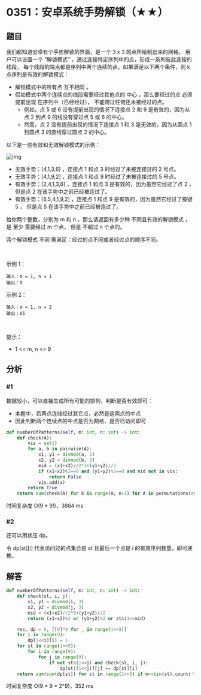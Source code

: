 # 0351：安卓系统手势解锁（★★）


## 题目

我们都知道安卓有个手势解锁的界面，是一个 3 x 3 的点所绘制出来的网格。
用户可以设置一个 “解锁模式” ，通过连接特定序列中的点，形成一系列彼此连接的线段，
每个线段的端点都是序列中两个连续的点。如果满足以下两个条件，则 k 点序列是有效的解锁模式：
- 解锁模式中的所有点 互不相同 。
- 假如模式中两个连续点的线段需要经过其他点的 中心 ，那么要经过的点 必须提前出现 在序列中（已经经过），
不能跨过任何还未被经过的点。
	- 例如，点 5 或 6 没有提前出现的情况下连接点 2 和 9 是有效的，因为从点 2 到点 9 的线没有穿过点 5 或 6 的中心。
	- 然而，点 2 没有提前出现的情况下连接点 1 和 3 是无效的，因为从圆点 1 到圆点 3 的直线穿过圆点 2 的中心。

以下是一些有效和无效解锁模式的示例：

![img](https://assets.leetcode.com/uploads/2018/10/12/android-unlock.png)

- 无效手势：[4,1,3,6] ，连接点 1 和点 3 时经过了未被连接过的 2 号点。
- 无效手势：[4,1,9,2] ，连接点 1 和点 9 时经过了未被连接过的 5 号点。
- 有效手势：[2,4,1,3,6] ，连接点 1 和点 3 是有效的，因为虽然它经过了点 2 ，但是点 2 在该手势中之前已经被连过了。
- 有效手势：[6,5,4,1,9,2] ，连接点 1 和点 9 是有效的，因为虽然它经过了按键 5 ，
但是点 5 在该手势中之前已经被连过了。

给你两个整数，分别为 ​​m 和 n ，那么请返回有多少种 不同且有效的解锁模式 ，是 至少 需要经过 m 个点，
但是 不超过 n 个点的。

两个解锁模式 不同 需满足：经过的点不同或者经过点的顺序不同。

 

示例 1：

	输入：m = 1, n = 1
	输出：9

示例 2：

	输入：m = 1, n = 2
	输出：65
 

提示：
- 1 <= m, n <= 9




## 分析

### #1

数据较小，可以直接生成所有可能的排列，判断是否有效即可：
- 本题中，若两点连线经过其它点，必然是这两点的中点
- 因此判断两个连续点的中点是否为网格、是否已访问即可

```python
def numberOfPatterns(self, m: int, n: int) -> int:
    def check(A):
        vis = set()
        for a, b in pairwise(A):
            x1, y1 = divmod(a, 3)
            x2, y2 = divmod(b, 3)
            mid = (x1+x2)//2*3+(y1+y2)//2
            if (x1+x2)%2==0 and (y1+y2)%2==0 and mid not in vis:
                return False
            vis.add(a)
        return True
    return sum(check(A) for k in range(m, n+1) for A in permutations(range(9), k))
```
时间复杂度 O(9 * 9!)，3884 ms

### #2

还可以用状压 dp。

令 dp[st][i] 代表访问过的点集合是 st 且最后一个点是 i 的有效序列数量，即可递推。

## 解答

```python
def numberOfPatterns(self, m: int, n: int) -> int:
    def check(st, i, j):
        x1, y1 = divmod(i, 3)
        x2, y2 = divmod(j, 3)
        mid = (x1+x2)//2*3+(y1+y2)//2
        return (x1+x2)%2 or (y1+y2)%2 or st&(1<<mid)

    res, dp = 0, [[0]*9 for _ in range(1<<9)]
    for i in range(9):
        dp[1<<i][i] = 1
    for st in range(1<<9):
        for i in range(9):
            for j in range(9):
                if not st&(1<<j) and check(st, i, j):
                    dp[st|(1<<j)][j] += dp[st][i]
    return sum(sum(dp[st]) for st in range(1<<9) if m<=bin(st).count('1')<=n)
```
时间复杂度 O(9 * 9 * 2^9)，352 ms



